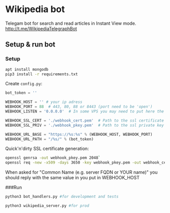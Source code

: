 # Wikipedia bot
Telegam bot for search and read articles in Instant View mode.
http://t.me/WikipediaTelegraphBot

## Setup & run bot 

### Setup
```bash
apt install mongodb
pip3 install -r requirements.txt
```
Create `config.py`:
```python
bot_token = ''

WEBHOOK_HOST = '' # your ip adress
WEBHOOK_PORT = 88  # 443, 80, 88 or 8443 (port need to be 'open')
WEBHOOK_LISTEN = '0.0.0.0'  # In some VPS you may need to put here the IP addr

WEBHOOK_SSL_CERT = './webhook_cert.pem'  # Path to the ssl certificate
WEBHOOK_SSL_PRIV = './webhook_pkey.pem'  # Path to the ssl private key

WEBHOOK_URL_BASE = "https://%s:%s" % (WEBHOOK_HOST, WEBHOOK_PORT)
WEBHOOK_URL_PATH = "/%s/" % (bot_token)
```

Quick'n'dirty SSL certificate generation:

```bash
openssl genrsa -out webhook_pkey.pem 2048`
openssl req -new -x509 -days 3650 -key webhook_pkey.pem -out webhook_cert.pem
```

When asked for "Common Name (e.g. server FQDN or YOUR name)" you should reply
with the same value in you put in WEBHOOK_HOST

###Run
```bash
python3 bot_handlers.py #for development and tests
```

```bash
python3 wikipedia_server.py #for prod
```
